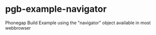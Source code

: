 # pgb-example-navigator
Phonegap Build Example using the "navigator" object available in most webbrowser
